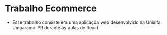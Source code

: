 # Trabalho Ecommerce

- Esse trabalho consiste em uma aplicaçõa web desenvolvido na Unialfa, Umuarama-PR durante as aulas de React
